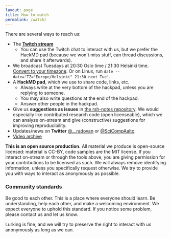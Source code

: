 ```yaml
---
layout: page
title: How to watch
permalink: /watch/
---
```


There are several ways to reach us:

* The **[Twitch stream](https://www.twitch.tv/rshour)**
  * You can use the Twitch chat to interact with us, but we prefer the
    HackMD pad (because we won't miss stuff, can thread discussions,
    and share it afterwards).
* We broadcast Tuesdays at 20:30 Oslo time / 21:30 Helsinki time.  [Convert to
your
timezone](https://arewemeetingyet.com/Helsinki/2020-05-05/21:30/w/Research%20Software%20Hour#eyJ1cmwiOiJodHRwczovL3R3aXRjaC50di9SU0hvdXIifQ==).
Or on Linux, run `date --date='TZ="Europe/Helsinki" 21:30 next Tue'`.
* A **HackMD pad**, which we use to share code, links, etc.
  * Always write at the very bottom of the hackpad, unless you are
    replying to someone.
  * You may also write questions at the end of the hackpad.
  * Answer other people in the hackpad.
* Give us **suggestions as issues** in [the rsh-notes
  repository](https://github.com/ResearchSoftwareHour/rsh-notes/issues).
  We would especially like contributed research code (open
  licenseable), which we can analyze on-stream and give (constructive)
  suggestions for improving reproducibility.
* Updates/news on **Twitter** [@\_\_radovan](https://twitter.com/__radovan) or
  [@SciCompAalto](https://twitter.com/SciCompAalto).
* [Video archive](https://www.youtube.com/playlist?list=PLpLblYHCzJAB6blBBa0O2BEYadVZV3JYf)


**This is an open source production.** All material we produce is
open-source licensed: material is CC-BY, code samples are the MIT
license.  If you interact on-stream or through the tools above, you
are giving permission for your contributions to be licensed as such.
We will always remove identifying information, unless you specifically
request otherwise.  We try to provide you with ways to interact as
anonymously as possible.


### Community standards

Be good to each other.  This is a place where everyone should learn.
Be understanding, help each other, and make a welcoming environment.
We expect everyone to uphold this standard.  If you notice some
problem, please contact us and let us know.

Lurking is fine, and we will try to preserve the right to interact
with us anonymously as long as we can.
